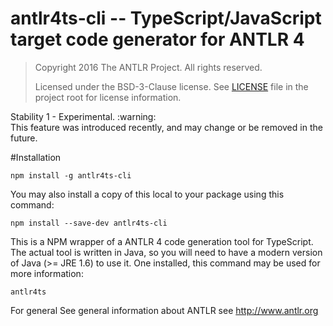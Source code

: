 # antlr4ts-cli -- TypeScript/JavaScript target code generator for ANTLR 4

> Copyright 2016 The ANTLR Project. All rights reserved.
>
> Licensed under the BSD-3-Clause license. See [LICENSE](./LICENSE) file in the project root for license information.

<div class="api_stability api_stability_1">Stability 1 - Experimental. :warning:<br>
This feature was introduced recently, and may change or be removed in the future. </div>

#Installation

`npm install -g antlr4ts-cli`

You may also install a copy of this local to your package using this command:

`npm install --save-dev antlr4ts-cli`


This is a NPM wrapper of a ANTLR 4 code generation tool for TypeScript.   The actual tool is written in Java, so you will need
to have a modern version of Java (>= JRE 1.6) to use it.   One installed, this command may be used for more information:

```
antlr4ts
```

For general See general information about ANTLR see http://www.antlr.org